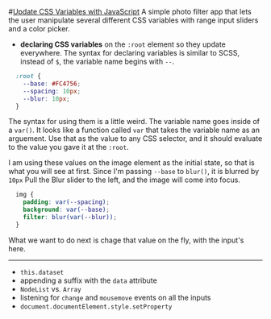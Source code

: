 #[Update CSS Variables with JavaScript](http://travis.bingo/updateCssVariables/)
A simple photo filter app that lets the user manipulate several different CSS variables with range input sliders and a color picker. 

* **declaring CSS variables** on the `:root` element so they update everywhere. The syntax for declaring variables is similar to SCSS, instead of `$`, the variable name begins with `--`.

```css
  :root {
    --base: #FC4756;
    --spacing: 10px;
    --blur: 10px;
  }
```

The syntax for using them is a little weird. The variable name goes inside of a `var()`. It looks like a function called `var` that takes the variable name as an arguement. Use that as the value to any CSS selector, and it should evaluate to the value you gave it at the `:root`.

I am using these values on the image element as the initial state, so that is what you will see at first. Since I'm passing `--base` to `blur()`, it is blurred by `10px` Pull the Blur slider to the left, and the image will come into focus.

```css
  img {
    padding: var(--spacing);
    background: var(--base);
    filter: blur(var(--blur));
  }
```

What we want to do next is chage that value on the fly, with the input's here.

___

* `this.dataset`
* appending a suffix with the `data` attribute
* `NodeList` vs. `Array`
* listening for `change` and `mousemove` events on all the inputs
* `document.documentElement.style.setProperty`
